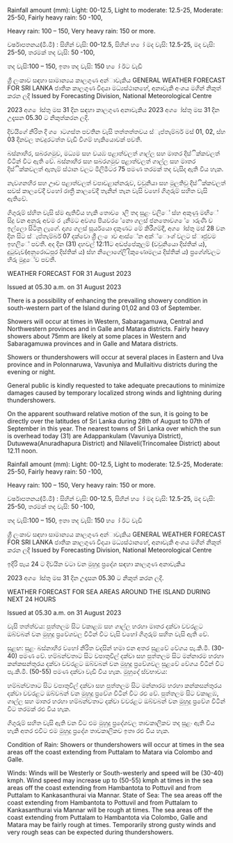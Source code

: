 Rainfall amount (mm): Light: 00-12.5, Light to moderate: 12.5-25, Moderate: 25-50, Fairly heavy rain: 50 -100,

Heavy rain: 100 – 150, Very heavy rain: 150 or more.

වර්ෂාපතනය(මි.මී) : සිහින් වැසි: 00-12.5, සිහින් හ ෝ මද වැසි: 12.5-25, මද වැසි: 25-50, තරමක් තද වැසි: 50 -100,

තද වැසි:100 – 150, ඉතා තද වැසි: 150 හ ෝ ඊට වැඩි

ශ්‍රී ලංකාව සඳහා සාමාන්‍යය කාලගුණ අන්‍ාවැකිය GENERAL WEATHER FORECAST FOR SRI LANKA ජාතික කාලගුණ විදයා මධ්‍යස්ථානහේ, අනාවැකි අංශය මගින් නිකුත් කරන ලදි Issued by Forecasting Division, National Meteorological Centre

2023 අග ෝස්තු මස 31 දින සඳහා කාලගුණ අනාවැකිය 2023 අග ෝස්තු මස 31 දින උදෑසන 05.30 ට නිකුත්කරන ලදි.

දිවයිගේ නිරිත දි ග ොටගස්ත පවතින වැසි තත්තත්තවය ස්ැප්තැම්බර් මස් 01, 02, ස්හ 03 දිනවල තවදුරටත්ත වැඩි වීගම් හැකියොවක් පවතී.

බස්නාහිර, සබරගමුව, මධ්‍යම සහ වයඹ පළාත්වලත් ගාල්ල සහ මාතර දිස්ික්කවලත් විටින් විට ඇති වේ. බස්නාහිර සහ සබරගමුව පළාත්වලත් ගාල්ල සහ මාතර දිස්ික්කවලත් ඇතැම් ස්ථාන වලට මිලිමීටර 75 පමණ තරමක් තද වැසිද ඇති විය හැක.

නැවගනහිර සහ ඌව පළාත්වලත් වපාවළාන්නරුව, වවුනියා සහ මුලතිවු දිස්ික්කවලත් සවස් කාලවේදී වහෝ රාත්‍රී කාලවේදී තැනින් තැන වැසි වහෝ ගිගුරුම් සහිත වැසි ඇතිවේ.

ගිගුරුම් ස්හිත වැසි ස්ම ඇතිවිය හැකි තොව ොලි තද සුළං වලිේ ස්හ අකුණු මඟිේ සිදු වන අනුරු අවම ර ැනීමට අවශ්‍ය පියවර ේනො ගලස් ජනතොවග ේ ොරුණි ව ඉල්ලො සිටිනු ලැගේ. දෘශ්‍ය ගලස් සූර්යයො දකුණට මේ කිරීගම්දී, අග ෝස්තු මස් 28 වන දින සිට ස්ැප්තැම්බර් 07 දක්වො ශ්‍රී ලං ොව ආස්ේන අක්්ොංශ්‍ වලට ස්ෘජුවම ඉහලිේ පවතී. අද දින (31) දහවල් 12:11ට අඩප්පේකුලම් (වවුනියො දිස්තික් ය), දුටුවැව(අනුරොධපුර දිස්තික් ය) ස්හ නිලොගේලි (ිකුණොමලය දිස්තික් ය) ප්‍රගේශ්‍වලට හිරු මුදුේව පවතී.

WEATHER FORECAST FOR 31 August 2023

Issued at 05.30 a.m. on 31 August 2023

There is a possibility of enhancing the prevailing showery condition in south-western part of the Island during 01,02 and 03 of September.

Showers will occur at times in Western, Sabaragamuwa, Central and Northwestern provinces and in Galle and Matara districts. Fairly heavy showers about 75mm are likely at some places in Western and Sabaragamuwa provinces and in Galle and Matara districts.

Showers or thundershowers will occur at several places in Eastern and Uva province and in Polonnaruwa, Vavuniya and Mullaitivu districts during the evening or night.

General public is kindly requested to take adequate precautions to minimize damages caused by temporary localized strong winds and lightning during thundershowers.

On the apparent southward relative motion of the sun, it is going to be directly over the latitudes of Sri Lanka during 28th of August to 07th of September in this year. The nearest towns of Sri Lanka over which the sun is overhead today (31) are Adappankulam (Vavuniya District), Dutuwewa(Anuradhapura District) and Nilaveli(Trincomalee District) about 12.11 noon.

Rainfall amount (mm): Light: 00-12.5, Light to moderate: 12.5-25, Moderate: 25-50, Fairly heavy rain: 50 -100,

Heavy rain: 100 – 150, Very heavy rain: 150 or more.

වර්ෂාපතනය(මි.මී) : සිහින් වැසි: 00-12.5, සිහින් හ ෝ මද වැසි: 12.5-25, මද වැසි: 25-50, තරමක් තද වැසි: 50 -100,

තද වැසි:100 – 150, ඉතා තද වැසි: 150 හ ෝ ඊට වැඩි

ශ්‍රී ලංකාව සඳහා සාමාන්‍යය කාලගුණ අන්‍ාවැකිය GENERAL WEATHER FORECAST FOR SRI LANKA ජාතික කාලගුණ විදයා මධ්‍යස්ථානහේ, අනාවැකි අංශය මගින් නිකුත් කරන ලදි Issued by Forecasting Division, National Meteorological Centre

ඉදිරි පැය 24 ට දිවයින වටා වන මුහුදු ප්‍රදේශ සඳහා කාලගුණ අනාවැකිය

2023 අග ෝස්තු මස 31 දින උදෑසන 05.30 ට නිකුත් කරන ලදි.

WEATHER FORECAST FOR SEA AREAS AROUND THE ISLAND DURING NEXT 24 HOURS

Issued at 05.30 a.m. on 31 August 2023

වැසි තත්ත්වය: පුත්තලම සිට වකාළඹ සහ ගාල්ල හරහා මාතර දක්වා වවරළට ඔබ්වබන් වන මුහුදු ප්‍රවේශවල විටින් විට වැසි වහෝ ගිගුරුම් සහිත වැසි ඇති වේ.

සුළඟ: සුළං බස්නාහිර වහෝ නිරිත වදසින් හමා එන අතර සුළවේ වේගය පැ.කි.මී. (30-40) පමණ වේ. හම්බන්වතාට සිට වපාතුවිල් දක්වා සහ පුත්තලම සිට මන්නාරම හරහා කන්කසන්තුරය දක්වා වවරළට ඔබ්වබන් වන මුහුදු ප්‍රවේශවල සුළවේ වේගය විටින් විට පැ.කි.මී. (50-55) පමණ දක්වා වැඩි විය හැක. මුහුදේ ස්වභාවය:

හම්බන්වතාට සිට වපාතුවිල් දක්වා සහ පුත්තලම සිට මන්නාරම හරහා කන්කසන්තුරය දක්වා වවරළට ඔබ්වබන් වන මුහුදු ප්‍රවේශ විටින් විට රළු වේ. පුත්තලම සිට වකාළඹ, ගාල්ල සහ මාතර හරහා හම්බන්වතාට දක්වා වවරළට ඔබ්වබන් වන මුහුදු ප්‍රවේශ විටින් විට තරමක් රළු විය හැක.

ගිගුරුම් සහිත වැසි ඇති වන විට එම මුහුදු ප්‍රදේශවල තාවකාලිකව තද සුළං ඇති විය හැකි අතර එවිට එම මුහුදු ප්‍රදේශ තාවකාලිකව ඉතා රළු විය හැක.

Condition of Rain: Showers or thundershowers will occur at times in the sea areas off the coast extending from Puttalam to Matara via Colombo and Galle.

Winds: Winds will be Westerly or South-westerly and speed will be (30-40) kmph. Wind speed may increase up to (50-55) kmph at times in the sea areas off the coast extending from Hambantota to Pottuvil and from Puttalam to Kankasanthurai via Mannar. State of Sea: The sea areas off the coast extending from Hambantota to Pottuvil and from Puttalam to Kankasanthurai via Mannar will be rough at times. The sea areas off the coast extending from Puttalam to Hambantota via Colombo, Galle and Matara may be fairly rough at times. Temporarily strong gusty winds and very rough seas can be expected during thundershowers.